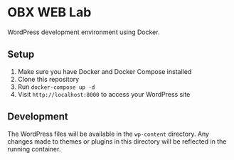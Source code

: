 # OBX WEB Lab

WordPress development environment using Docker.

## Setup

1. Make sure you have Docker and Docker Compose installed
2. Clone this repository
3. Run `docker-compose up -d`
4. Visit `http://localhost:8000` to access your WordPress site

## Development

The WordPress files will be available in the `wp-content` directory. Any changes made to themes or plugins in this directory will be reflected in the running container. 